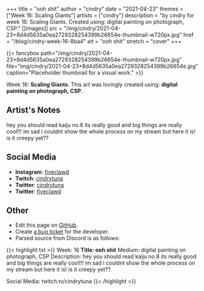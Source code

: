 +++
title =       "ooh shit"
author =      "cindry"
date =        "2021-04-23"
themes =      ["Week 16: Scaling Giants"]
artists =     ["cindry"]
description = "by cindry for week 16: Scaling Giants. Created using: digital painting on photograph, CSP."
[[images]]
              src = "/img/cindry/2021-04-23+8d4d5635a0ea2729328254399b26654e-thumbnail-w720px.jpg"
              href = "/blog/cindry-week-16-8ba4"
              alt = "ooh shit"
              stretch = "cover"
+++


{{< fancybox path="/img/cindry/2021-04-23+8d4d5635a0ea2729328254399b26654e-thumbnail-w720px.jpg" file="img/cindry/2021-04-23+8d4d5635a0ea2729328254399b26654e.jpg" caption="Placeholder thumbnail for a visual work." >}}


Week 16: **Scaling Giants**. This art was lovingly created using: **digital painting on photograph, CSP**.

## Artist's Notes

hey you should read kaiju no.8 its really good and big things are really cool!!! im sad i couldnt show the whole process on my stream but here it is! is it creepy yet??

## Social Media

- **Instagram**: <a href='https://instagram.com/fiveclawd' target='_blank'>fiveclawd</a>
- **Twitch**: <a href='https://twitch.tv/cindrytuna' target='_blank'>cindrytuna</a>
- **Twitter**: <a href='https://twitter.com/cindrytuna' target='_blank'>cindrytuna</a>
- **Twitter**: <a href='https://twitter.com/fiveclawd' target='_blank'>fiveclawd</a>

## Other

- Edit this page on [GitHub](https://github.com/teaminkling/web-refresh/edit/main/content/blog/cindry-week-16-8ba4.md).
- Create [a bug ticket](https://github.com/teaminkling/web-refresh/issues/new?assignees=&labels=bug&template=problem-report.md&title=) for the developer.
- Parsed source from Discord is as follows:

{{< highlight txt >}}
Week: 16
**Title:  ooh shit**
Medium: digital painting on photograph, CSP
Description:
hey you should read kaiju no.8 its really good and big things are really cool!!! im sad i couldnt show the whole process on my stream but here it is! is it creepy yet??

Social Media:
twitch.tv/cindrytuna
{{< /highlight >}}